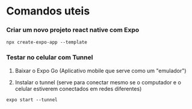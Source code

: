 # Comandos uteis

### Criar um novo projeto react native com Expo

```
npx create-expo-app --template
```
### Testar no celular com Tunnel

1) Baixar o Expo Go (Aplicativo mobile que serve como um "emulador")

2) Instalar o tunnel (serve para conectar mesmo se o computador e o celular estiverem conectados em redes diferentes)

```
expo start --tunnel
```

